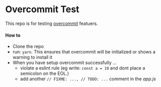 # Overcommit Test

This repo is for testing [overcommit](https://github.com/brigade/overcommit) featuers.

#### How to
  * Clone the repo
  * run: `yarn`. This ensures that overcommit will be initialized or shows a warning to install it
  * When you have setup overcommit successfully ...
    * violate a eslint rule (eg write: `const a = 10` and dont place a semicolon on the EOL.)
    * add another `// FIXME: ..., // TODO: ...` comment in the _app.js_